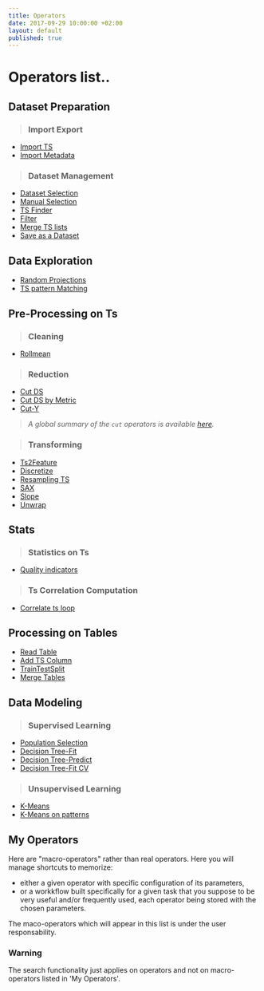 ```yaml
---
title: Operators
date: 2017-09-29 10:00:00 +02:00
layout: default
published: true
---
```


Operators list..
=========

## Dataset Preparation

> ### Import Export
- [Import TS](/doc/operators/importTs.html)
- [Import Metadata](/doc/operators/importMetadata.html)

> ### Dataset Management
- [Dataset Selection](/doc/operators/datasetSelection.html)
- [Manual Selection](/doc/operators/manualSelection.html)
- [TS Finder](/doc/operators/tsFinder.html)
- [Filter](/doc/operators/filter.html)
- [Merge TS lists](/doc/operators/mergeTsLists.html)
- [Save as a Dataset](/doc/operators/saveAsDataset.html)


## Data Exploration

- [Random Projections](/doc/operators/randomProjections.html)
- [TS pattern Matching](/doc/operators/tsPatternMatching.html)


## Pre-Processing on Ts
> ### Cleaning
- [Rollmean](/doc/operators/rollmean.html)

> ### Reduction
- [Cut DS](/doc/operators/cutDs.html)
- [Cut DS by Metric](/doc/operators/cutByMetric.html)
- [Cut-Y](/doc/operators/cutY.html)

>*A global summary of the `cut` operators is available [here](/doc/operators/cutTs.html).*

> ### Transforming
- [Ts2Feature](/doc/operators/ts2Feature.html)
- [Discretize](/doc/operators/discretize.html)
- [Resampling TS](/doc/operators/resample.html)
- [SAX](/doc/operators/sax.html)
- [Slope](/doc/operators/slope.html)
- [Unwrap](/doc/operators/unwrap.html)

## Stats
> ### Statistics on Ts
- [Quality indicators](/doc/operators/qualityIndicators.html)

> ### Ts Correlation Computation
- [Correlate ts loop](/doc/operators/correlateTsLoop.html)

## Processing on Tables
- [Read Table](/doc/operators/readTable.html)
- [Add TS Column](/doc/operators/addTsColumn.html)
- [TrainTestSplit](/doc/operators/trainTestSplit.html)
- [Merge Tables](/doc/operators/mergeTables.html)

## Data Modeling
> ### Supervised Learning
- [Population Selection](/doc/operators/populationSelection.html)
- [Decision Tree-Fit](/doc/operators/decisionTreeFit.html)
- [Decision Tree-Predict](/doc/operators/decisionTreePredict.html)
- [Decision Tree-Fit CV](/doc/operators/decisionTreeFitCV.html)
<!--[RHM](/doc/operators/rhm.html) -->

> ### Unsupervised Learning
- [K-Means](/doc/operators/kmeans.html)
- [K-Means on patterns](/doc/operators/kmeansOnPatterns.html)

<!--## Developers
- Output Builder -->

## My Operators
Here are "macro-operators" rather than real operators. Here you will manage shortcuts to memorize:

- either a given operator with specific configuration of its parameters,
- or a  workkflow built specifically for a given task that you suppose to be very useful and/or frequently used, each operator being stored with the chosen parameters.

The maco-operators which will appear in this list is under the user responsability.

### Warning

The search functionality just applies on operators and not on macro-operators listed in 'My Operators'.
